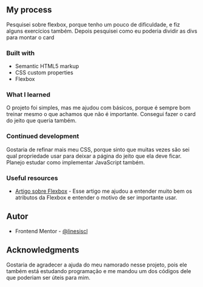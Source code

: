
## My process

Pesquisei sobre flexbox, porque tenho um pouco de dificuldade, e fiz alguns exercícios também. Depois pesquisei como eu poderia dividir as divs para montar o card

### Built with

- Semantic HTML5 markup
- CSS custom properties
- Flexbox
 

### What I learned

O projeto foi simples, mas me ajudou com básicos, porque é sempre bom treinar mesmo o que achamos que não é importante. Consegui fazer o card do jeito que queria também.


### Continued development

Gostaria de refinar mais meu CSS, porque sinto que muitas vezes são sei qual propriedade usar para deixar a página do jeito que ela deve ficar.
Planejo estudar como implementar JavaScript também.

### Useful resources

- [Artigo sobre Flexbox](https://www.alura.com.br/artigos/css-guia-do-flexbox?gclid=Cj0KCQjw39uYBhCLARIsAD_SzMQMc9nQqaj-Su5TxxSdEYkzuV9HLOVi05c1PGYWvI75QPbxgJhRC90aAnZtEALw_wcB) - Esse artigo me ajudou a entender muito bem os atributos da Flexbox e entender o motivo de ser importante usar.

## Autor

- Frontend Mentor - [@linesiscl](https://www.frontendmentor.io/profile/linesiscl)

## Acknowledgments

Gostaria de agradecer a ajuda do meu namorado nesse projeto, pois ele também está estudando programação e me mandou um dos códigos dele que poderiam ser úteis para mim.



